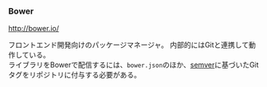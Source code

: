 ### Bower
<http://bower.io/>

フロントエンド開発向けのパッケージマネージャ。
内部的にはGitと連携して動作している。  
ライブラリをBowerで配信するには、`bower.json`のほか、[semver](http://semver.org/)に基づいたGitタグをリポジトリに付与する必要がある。
